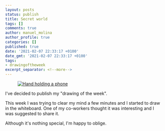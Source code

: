 ```yaml
---
layout: posts
status: publish
title: Secret world
tags: []
comments: true
author: manuel_molina
author_profile: true
categories: []
published: true
date: '2021-02-07 22:33:17 +0100'
date_gmt: '2021-02-07 22:33:17 +0100'
tags:
- drawingoftheweek
excerpt_separator: <!--more-->
---
```

<figure style="width: 512px">
  <a href="{{ site.url }}{{ site.baseurl }}/assets/images/2021-02-07-secret-world/IMG_20210204_174845-1024x768.jpg"><img src="{{ site.url }}{{ site.baseurl }}/assets/images/2021-02-07-secret-world/IMG_20210204_174845-1024x768.jpg" alt="Hand holding a phone"></a>
</figure>

I've decided to publish my "drawing of the week".
<!--more-->
This week I was trying to clear my mind a few minutes and I started to draw in the whiteboard. One of my co-workers thought it was interesting and I was suggested to share it.

Although it's nothing special, I'm happy to oblige.

